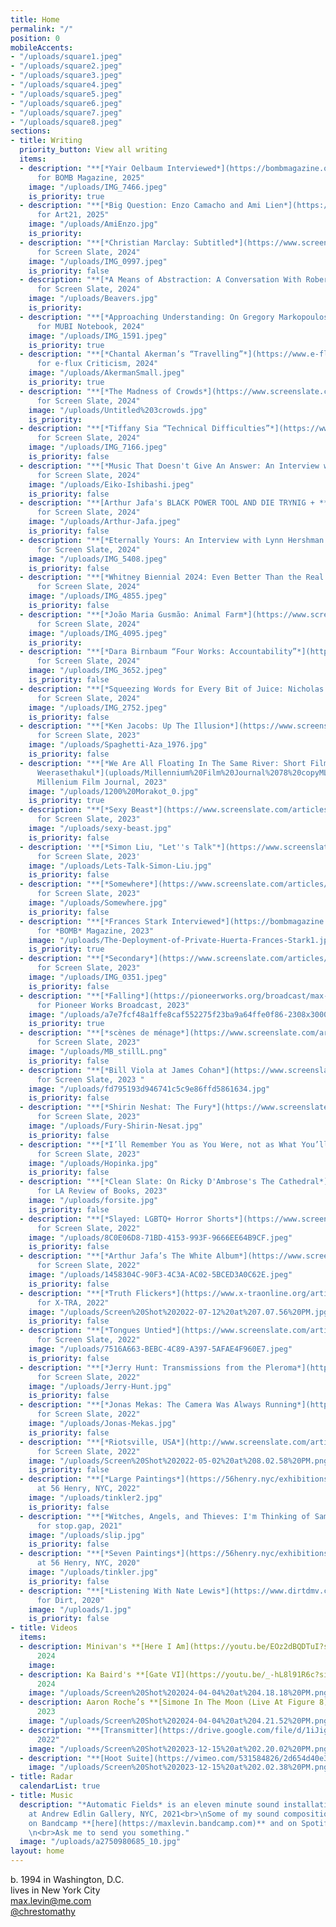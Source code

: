 ```yaml
---
title: Home
permalink: "/"
position: 0
mobileAccents:
- "/uploads/square1.jpeg"
- "/uploads/square2.jpeg"
- "/uploads/square3.jpeg"
- "/uploads/square4.jpeg"
- "/uploads/square5.jpeg"
- "/uploads/square6.jpeg"
- "/uploads/square7.jpeg"
- "/uploads/square8.jpeg"
sections:
- title: Writing
  priority_button: View all writing
  items:
  - description: "**[*Yair Oelbaum Interviewed*](https://bombmagazine.org/articles/2025/02/24/yair-oelbaum-by-max-levin/)**
      for BOMB Magazine, 2025"
    image: "/uploads/IMG_7466.jpeg"
    is_priority: true
  - description: "**[*Big Question: Enzo Camacho and Ami Lien*](https://art21.org/read/big-question-enzo-camacho-and-ami-lien/)**
      for Art21, 2025"
    image: "/uploads/AmiEnzo.jpg"
    is_priority: 
  - description: "**[*Christian Marclay: Subtitled*](https://www.screenslate.com/articles/christian-marclay-subtitled)**
      for Screen Slate, 2024"
    image: "/uploads/IMG_0997.jpeg"
    is_priority: false
  - description: "**[*A Means of Abstraction: A Conversation With Robert Beavers*](https://www.screenslate.com/articles/means-abstraction-conversation-robert-beavers)**
      for Screen Slate, 2024"
    image: "/uploads/Beavers.jpg"
    is_priority: 
  - description: "**[*Approaching Understanding: On Gregory Markopoulos’s Temenos*](https://mubi.com/en/notebook/posts/approaching-understanding-on-gregory-markopoulos-s-temenos)**
      for MUBI Notebook, 2024"
    image: "/uploads/IMG_1591.jpeg"
    is_priority: true
  - description: "**[*Chantal Akerman’s “Travelling”*](https://www.e-flux.com/criticism/619146/chantal-akerman-s-travelling)**
      for e-flux Criticism, 2024"
    image: "/uploads/AkermanSmall.jpeg"
    is_priority: true
  - description: "**[*The Madness of Crowds*](https://www.screenslate.com/articles/madness-crowds)**
      for Screen Slate, 2024"
    image: "/uploads/Untitled%203crowds.jpg"
    is_priority: 
  - description: "**[*Tiffany Sia “Technical Difficulties”*](https://www.screenslate.com/articles/tiffany-sia-technical-difficulties)**
      for Screen Slate, 2024"
    image: "/uploads/IMG_7166.jpeg"
    is_priority: false
  - description: "**[*Music That Doesn't Give An Answer: An Interview with Eiko Ishibashi*](https://www.screenslate.com/articles/music-doesnt-give-answer-interview-eiko-ishibashi)**
      for Screen Slate, 2024"
    image: "/uploads/Eiko-Ishibashi.jpeg"
    is_priority: false
  - description: "**[Arthur Jafa's BLACK POWER TOOL AND DIE TRYNIG + *****](https://www.screenslate.com/articles/arthur-jafas-black-power-tool-and-die-trynig)**
      for Screen Slate, 2024"
    image: "/uploads/Arthur-Jafa.jpeg"
    is_priority: false
  - description: "**[*Eternally Yours: An Interview with Lynn Hershman Leeson*](https://www.screenslate.com/articles/eternally-yours-interview-lynn-hershman-leeson)**
      for Screen Slate, 2024"
    image: "/uploads/IMG_5408.jpeg"
    is_priority: false
  - description: "**[*Whitney Biennial 2024: Even Better Than the Real Thing*](https://www.screenslate.com/articles/whitney-biennial-2024-even-better-real-thing)**
      for Screen Slate, 2024"
    image: "/uploads/IMG_4855.jpeg"
    is_priority: false
  - description: "**[*João Maria Gusmão: Animal Farm*](https://www.screenslate.com/articles/joao-maria-gusmao-animal-farm)**
      for Screen Slate, 2024"
    image: "/uploads/IMG_4095.jpeg"
    is_priority: 
  - description: "**[*Dara Birnbaum “Four Works: Accountability”*](https://www.screenslate.com/articles/dara-birnbaum-four-works-accountability)**
      for Screen Slate, 2024"
    image: "/uploads/IMG_3652.jpeg"
    is_priority: false
  - description: "**[*Squeezing Words for Every Bit of Juice: Nicholas Elliott Interview*](https://www.screenslate.com/articles/squeezing-words-every-bit-juice-nicholas-elliott-serge-daney)**
      for Screen Slate, 2024"
    image: "/uploads/IMG_2752.jpeg"
    is_priority: false
  - description: "**[*Ken Jacobs: Up The Illusion*](https://www.screenslate.com/articles/ken-jacobs-illusion)**
      for Screen Slate, 2023"
    image: "/uploads/Spaghetti-Aza_1976.jpg"
    is_priority: false
  - description: "**[*We Are All Floating In The Same River: Short Films by Apichatpong
      Weerasethakul*](uploads/Millennium%20Film%20Journal%2078%20copyML.pdf)** for
      Millenium Film Journal, 2023"
    image: "/uploads/1200%20Morakot_0.jpg"
    is_priority: true
  - description: "**[*Sexy Beast*](https://www.screenslate.com/articles/sexy-beast)**
      for Screen Slate, 2023"
    image: "/uploads/sexy-beast.jpg"
    is_priority: false
  - description: '**[*Simon Liu, "Let''s Talk"*](https://www.screenslate.com/articles/simon-liu-lets-talk)**
      for Screen Slate, 2023'
    image: "/uploads/Lets-Talk-Simon-Liu.jpg"
    is_priority: false
  - description: "**[*Somewhere*](https://www.screenslate.com/articles/somewhere)**
      for Screen Slate, 2023"
    image: "/uploads/Somewhere.jpg"
    is_priority: false
  - description: "**[*Frances Stark Interviewed*](https://bombmagazine.org/articles/frances-stark-interviewed/)**
      for *BOMB* Magazine, 2023"
    image: "/uploads/The-Deployment-of-Private-Huerta-Frances-Stark1.jpg"
    is_priority: true
  - description: "**[*Secondary*](https://www.screenslate.com/articles/secondary)**
      for Screen Slate, 2023"
    image: "/uploads/IMG_0351.jpeg"
    is_priority: false
  - description: "**[*Falling*](https://pioneerworks.org/broadcast/max-levin-post-pandemic-fainting-at-concerts)**
      for Pioneer Works Broadcast, 2023"
    image: "/uploads/a7e7fcf48a1ffe8caf552275f23ba9a64ffe0f86-2308x3000.jpeg"
    is_priority: true
  - description: "**[*scènes de ménage*](https://www.screenslate.com/articles/scenes-de-menage)**
      for Screen Slate, 2023"
    image: "/uploads/MB_stillL.png"
    is_priority: false
  - description: "**[*Bill Viola at James Cohan*](https://www.screenslate.com/articles/bill-viola-james-cohan)**
      for Screen Slate, 2023 "
    image: "/uploads/fd795193d946741c5c9e86ffd5861634.jpg"
    is_priority: false
  - description: "**[*Shirin Neshat: The Fury*](https://www.screenslate.com/articles/shirin-neshat-fury)**
      for Screen Slate, 2023"
    image: "/uploads/Fury-Shirin-Nesat.jpg"
    is_priority: false
  - description: "**[*I’ll Remember You as You Were, not as What You’ll Become*](https://www.screenslate.com/articles/ill-remember-you-you-were-not-what-youll-become)**
      for Screen Slate, 2023"
    image: "/uploads/Hopinka.jpg"
    is_priority: false
  - description: "**[*Clean Slate: On Ricky D'Ambrose's The Cathedral*](https://lareviewofbooks.org/article/clean-slate-on-ricky-dambroses-the-cathedral/)**
      for LA Review of Books, 2023"
    image: "/uploads/forsite.jpg"
    is_priority: false
  - description: "**[*Slayed: LGBTQ+ Horror Shorts*](https://www.screenslate.com/articles/slayed-lgbtq-horror-shorts)**
      for Screen Slate, 2022"
    image: "/uploads/8C0E06D8-71BD-4153-993F-9666EE64B9CF.jpeg"
    is_priority: false
  - description: "**[*Arthur Jafa’s The White Album*](https://www.screenslate.com/articles/arthur-jafas-white-album)**
      for Screen Slate, 2022"
    image: "/uploads/1458304C-90F3-4C3A-AC02-5BCED3A0C62E.jpeg"
    is_priority: false
  - description: "**[*Truth Flickers*](https://www.x-traonline.org/article/truth-flickers)**
      for X-TRA, 2022"
    image: "/uploads/Screen%20Shot%202022-07-12%20at%207.07.56%20PM.jpg"
    is_priority: false
  - description: "**[*Tongues Untied*](https://www.screenslate.com/articles/tongues-untied)**
      for Screen Slate, 2022"
    image: "/uploads/7516A663-BEBC-4C89-A397-5AFAE4F960E7.jpeg"
    is_priority: false
  - description: "**[*Jerry Hunt: Transmissions from the Pleroma*](http://screenslate.com/articles/jerry-hunt-transmissions-pleroma)**
      for Screen Slate, 2022"
    image: "/uploads/Jerry-Hunt.jpg"
    is_priority: false
  - description: "**[*Jonas Mekas: The Camera Was Always Running*](http://www.screenslate.com/articles/jonas-mekas-camera-was-always-running)**
      for Screen Slate, 2022"
    image: "/uploads/Jonas-Mekas.jpg"
    is_priority: false
  - description: "**[*Riotsville, USA*](http://www.screenslate.com/articles/riotsville-usa)**
      for Screen Slate, 2022"
    image: "/uploads/Screen%20Shot%202022-05-02%20at%208.02.58%20PM.png"
    is_priority: false
  - description: "**[*Large Paintings*](https://56henry.nyc/exhibitions/large-paintings)**
      at 56 Henry, NYC, 2022"
    image: "/uploads/tinkler2.jpg"
    is_priority: false
  - description: "**[*Witches, Angels, and Thieves: I'm Thinking of Sampling Things*](https://maxlevin.me/galleries/stopgap.html)**
      for stop.gap, 2021"
    image: "/uploads/slip.jpg"
    is_priority: false
  - description: "**[*Seven Paintings*](https://56henry.nyc/exhibitions/seven-paintings)**
      at 56 Henry, NYC, 2020"
    image: "/uploads/tinkler.jpg"
    is_priority: false
  - description: "**[*Listening With Nate Lewis*](https://www.dirtdmv.com/writing/2020/5/31/listening-with-nate-lewis)**
      for Dirt, 2020"
    image: "/uploads/1.jpg"
    is_priority: false
- title: Videos
  items:
  - description: Minivan's **[Here I Am](https://youtu.be/EOz2dBQDTuI?si=OCM42ZyhP854Cdam)**,
      2024
    image: 
  - description: Ka Baird's **[Gate VI](https://youtu.be/_-hL8l91R6c?si=UyyfVLUFbqh9phFx)**,
      2024
    image: "/uploads/Screen%20Shot%202024-04-04%20at%204.18.18%20PM.png"
  - description: Aaron Roche’s **[Simone In The Moon (Live At Figure 8)](https://youtu.be/_83euDlNVJg?si=yfb11M07G9v_VPaH)**,
      2023
    image: "/uploads/Screen%20Shot%202024-04-04%20at%204.21.52%20PM.png"
  - description: "**[Transmitter](https://drive.google.com/file/d/1iJig1f5p7hPt0b1Ml7_uzMToWH9P5sJi/view?usp=drivesdk)**,
      2022"
    image: "/uploads/Screen%20Shot%202023-12-15%20at%202.20.02%20PM.png"
  - description: "**[Hoot Suite](https://vimeo.com/531584826/2d654d40e3)**, 2021"
    image: "/uploads/Screen%20Shot%202023-12-15%20at%202.02.38%20PM.png"
- title: Radar
  calendarList: true
- title: Music
  description: "*Automatic Fields* is an eleven minute sound installation I presented
    at Andrew Edlin Gallery, NYC, 2021<br>\nSome of my sound compositions can be found
    on Bandcamp **[here](https://maxlevin.bandcamp.com)** and on Spotify **[here](https://open.spotify.com/artist/2HWVsbMc3Zv65tB6pdIAVd?si=IF-qOJwySlq2375-cb69dQ)**.
    \n<br>Ask me to send you something."
  image: "/uploads/a2750980685_10.jpg"
layout: home
---
```


b. 1994 in Washington, D.C.\
lives in New York City\
[max.levin@me.com](mailto:max.levin@me.com)\
[@chrestomathy](https://www.instagram.com/chrestomathy/)